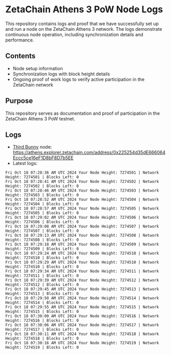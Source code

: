 # ZetaChain Athens 3 PoW Node Logs
This repository contains logs and proof that we have successfully set up and run a node on the ZetaChain Athens 3 network. The logs demonstrate continuous node operation, including synchronization details and performance.

## Contents
- Node setup information
- Synchronization logs with block height details
- Ongoing proof of work logs to verify active participation in the ZetaChain network

## Purpose
This repository serves as documentation and proof of participation in the ZetaChain Athens 3 PoW testnet.

## Logs

- [Third Bunny](https://thirdbunny.xyz/) node: https://athens.explorer.zetachain.com/address/0x225254d35dE666064Eccc5ce16eF1D8bF8D7b5EE
- Latest logs:
```
Fri Oct 18 07:28:36 AM UTC 2024 Your Node Height: 7274501 | Network Height: 7274501 | Blocks Left: 0
Fri Oct 18 07:28:41 AM UTC 2024 Your Node Height: 7274502 | Network Height: 7274502 | Blocks Left: 0
Fri Oct 18 07:28:46 AM UTC 2024 Your Node Height: 7274503 | Network Height: 7274503 | Blocks Left: 0
Fri Oct 18 07:28:52 AM UTC 2024 Your Node Height: 7274504 | Network Height: 7274504 | Blocks Left: 0
Fri Oct 18 07:28:57 AM UTC 2024 Your Node Height: 7274505 | Network Height: 7274505 | Blocks Left: 0
Fri Oct 18 07:29:02 AM UTC 2024 Your Node Height: 7274506 | Network Height: 7274506 | Blocks Left: 0
Fri Oct 18 07:29:08 AM UTC 2024 Your Node Height: 7274507 | Network Height: 7274507 | Blocks Left: 0
Fri Oct 18 07:29:13 AM UTC 2024 Your Node Height: 7274508 | Network Height: 7274508 | Blocks Left: 0
Fri Oct 18 07:29:18 AM UTC 2024 Your Node Height: 7274509 | Network Height: 7274509 | Blocks Left: 0
Fri Oct 18 07:29:24 AM UTC 2024 Your Node Height: 7274510 | Network Height: 7274510 | Blocks Left: 0
Fri Oct 18 07:29:29 AM UTC 2024 Your Node Height: 7274510 | Network Height: 7274510 | Blocks Left: 0
Fri Oct 18 07:29:34 AM UTC 2024 Your Node Height: 7274511 | Network Height: 7274511 | Blocks Left: 0
Fri Oct 18 07:29:39 AM UTC 2024 Your Node Height: 7274512 | Network Height: 7274512 | Blocks Left: 0
Fri Oct 18 07:29:45 AM UTC 2024 Your Node Height: 7274513 | Network Height: 7274513 | Blocks Left: 0
Fri Oct 18 07:29:50 AM UTC 2024 Your Node Height: 7274514 | Network Height: 7274514 | Blocks Left: 0
Fri Oct 18 07:29:55 AM UTC 2024 Your Node Height: 7274515 | Network Height: 7274515 | Blocks Left: 0
Fri Oct 18 07:30:00 AM UTC 2024 Your Node Height: 7274516 | Network Height: 7274516 | Blocks Left: 0
Fri Oct 18 07:30:06 AM UTC 2024 Your Node Height: 7274517 | Network Height: 7274517 | Blocks Left: 0
Fri Oct 18 07:30:11 AM UTC 2024 Your Node Height: 7274518 | Network Height: 7274518 | Blocks Left: 0
Fri Oct 18 07:30:16 AM UTC 2024 Your Node Height: 7274519 | Network Height: 7274519 | Blocks Left: 0
```
